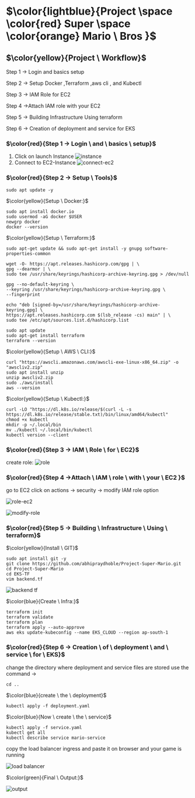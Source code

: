# $\color{lightblue}{Project \space \color{red} Super \space  \color{orange} Mario \ Bros }$
##  $\color{yellow}{Project \ Workflow}$
Step 1 → Login and basics setup

Step 2 → Setup Docker ,Terraform ,aws cli , and Kubectl

Step 3 → IAM Role for EC2

Step 4 →Attach IAM role with your EC2

Step 5 → Building Infrastructure Using terraform

Step 6 → Creation of deployment and service for EKS



### $\color{red}{Step 1 → Login \ and \ basics \ setup}$
1. Click on launch Instance
   ![instance](https://github.com/abhipraydhoble/Project-Super-Mario/assets/122669982/5fe51373-eaac-4f7c-9669-34c578277051)
2. Connect to EC2-Instance
   ![connect-ec2](https://github.com/abhipraydhoble/Project-Super-Mario/assets/122669982/9d518e77-6f65-4153-acfc-790a6eaf669a)

### $\color{red}{Step 2 → Setup \ Tools}$

````
sudo apt update -y
````
$\color{yellow}{Setup \ Docker:}$
````
sudo apt install docker.io
sudo usermod -aG docker $USER
newgrp docker
docker --version
````
$\color{yellow}{Setup \ Terraform:}$
````
sudo apt-get update && sudo apt-get install -y gnupg software-properties-common

wget -O- https://apt.releases.hashicorp.com/gpg | \
gpg --dearmor | \
sudo tee /usr/share/keyrings/hashicorp-archive-keyring.gpg > /dev/null

gpg --no-default-keyring \
--keyring /usr/share/keyrings/hashicorp-archive-keyring.gpg \
--fingerprint

echo "deb [signed-by=/usr/share/keyrings/hashicorp-archive-keyring.gpg] \
https://apt.releases.hashicorp.com $(lsb_release -cs) main" | \
sudo tee /etc/apt/sources.list.d/hashicorp.list

sudo apt update
sudo apt-get install terraform
terraform --version

````
$\color{yellow}{Setup \ AWS \ CLI:}$
````
curl "https://awscli.amazonaws.com/awscli-exe-linux-x86_64.zip" -o "awscliv2.zip"
sudo apt install unzip 
unzip awscliv2.zip
sudo ./aws/install
aws --version

````
$\color{yellow}{Setup \ Kubectl:}$
````
curl -LO "https://dl.k8s.io/release/$(curl -L -s https://dl.k8s.io/release/stable.txt)/bin/linux/amd64/kubectl"
chmod +x kubectl
mkdir -p ~/.local/bin
mv ./kubectl ~/.local/bin/kubectl
kubectl version --client
````
### $\color{red}{Step 3 → IAM \ Role \ for \ EC2}$
create role:
![role](https://github.com/abhipraydhoble/Project-Super-Mario/assets/122669982/31a05c18-f34b-430d-b5cb-c5873ae6e9c5)

### $\color{red}{Step 4 →Attach \ IAM \ role \ with \ your \ EC2 }$
go to EC2 
click on actions → security → modify IAM role option

![role-ec2](https://github.com/abhipraydhoble/Project-Super-Mario/assets/122669982/70cc0ebb-6063-4c4b-98df-7259a08749b8)

![modify-role](https://github.com/abhipraydhoble/Project-Super-Mario/assets/122669982/3e998e21-3654-43b0-8df0-496f009ef0a6)

### $\color{red}{Step 5 → Building \ Infrastructure \ Using \ terraform}$
$\color{yellow}{Install \ GIT}$
````
sudo apt install git -y
git clone https://github.com/abhipraydhoble/Project-Super-Mario.git
cd Project-Super-Mario
cd EKS-TF
vim backend.tf
````
![backend tf](https://github.com/abhipraydhoble/Project-Super-Mario/assets/122669982/6b9e648f-2f13-41e8-a66b-6b6e6e0a63de)

$\color{blue}{Create \ Infra:}$
````
terraform init
terraform validate
terraform plan
terraform apply --auto-approve
aws eks update-kubeconfig --name EKS_CLOUD --region ap-south-1
````

### $\color{red}{Step 6 → Creation \ of \ deployment \ and \ service \ for \ EKS}$
change the directory where deployment and service files are stored use the command →
````
cd ..
````
$\color{blue}{create \ the \ deployment}$
````
kubectl apply -f deployment.yaml
````
$\color{blue}{Now \ create \ the \ service}$
````
kubectl apply -f service.yaml
kubectl get all
kubectl describe service mario-service
````
copy the load balancer ingress and paste it on browser and your game is running

![load balancer](https://github.com/abhipraydhoble/Project-Super-Mario/assets/122669982/d085951d-3398-44ad-b9cd-05c561b74664)

$\color{green}{Final \ Output:}$

![output](https://github.com/abhipraydhoble/Project-Super-Mario/assets/122669982/edfff0b5-6507-48e4-b552-908671b59920)
